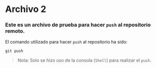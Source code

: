 # Archivo 2

### Este es un archivo de prueba para hacer `push` al repositorio remoto. 

El comando utilizado para hacer `push` al repositorio ha sido:

```
git push 
```

> Nota: Solo se hizo uso de la consola (`Shell`) para realizar el `push`. 
